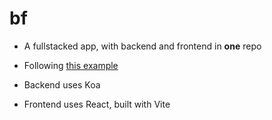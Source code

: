 # bf
- A fullstacked app, with backend and frontend in **one** repo
- Following [this example](https://github.com/GU-Web-Dev-2024/fullstack-app-example)

- Backend uses Koa
- Frontend uses React, built with Vite